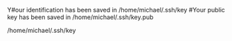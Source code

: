 Y#our identification has been saved in /home/michael/.ssh/key
#Your public key has been saved in /home/michael/.ssh/key.pub

/home/michael/.ssh/key
